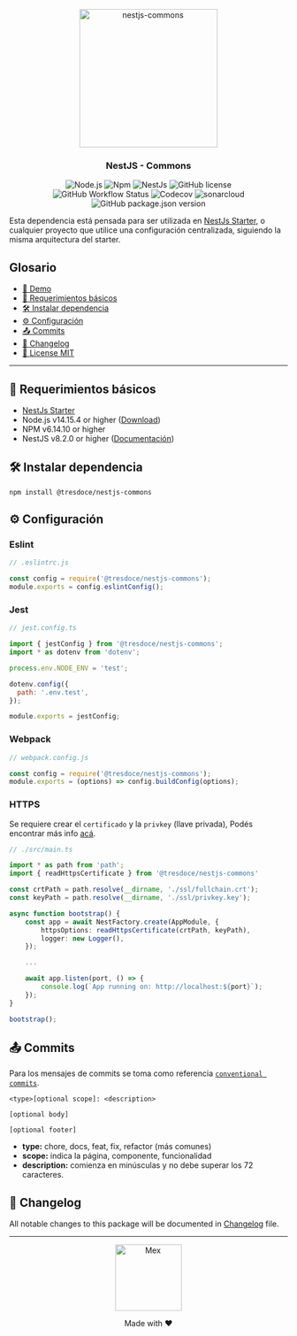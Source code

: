 <div align="center">
    <img alt="nestjs-commons" width="250" height="auto" src="https://camo.githubusercontent.com/c704e8013883cc3a04c7657e656fe30be5b188145d759a6aaff441658c5ffae0/68747470733a2f2f6e6573746a732e636f6d2f696d672f6c6f676f5f746578742e737667" />
    <h3>NestJS - Commons</h3>
</div>

<p align="center">
    <img src="https://img.shields.io/static/v1.svg?style=flat&label=Node&message=v14.15.4&labelColor=339933&color=757575&logoColor=FFFFFF&logo=Node.js" alt="Node.js"/>
    <img src="https://img.shields.io/static/v1.svg?style=flat&label=Npm&message=v6.14.10&labelColor=CB3837&logoColor=FFFFFF&color=757575&logo=npm" alt="Npm"/>
    <img src="https://img.shields.io/static/v1.svg?style=flat&label=NestJs&message=v8.2.6&labelColor=E0234E&logoColor=FFFFFF&color=757575&logo=Nestjs" alt="NestJs"/>
    <img alt="GitHub license" src="https://img.shields.io/github/license/tresdoce/nestjs-commons?style=flat">
    <br/>
    <img alt="GitHub Workflow Status" src="https://github.com/tresdoce/nestjs-commons/actions/workflows/master.yml/badge.svg?branch=master">
    <img alt="Codecov" src="https://img.shields.io/codecov/c/github/tresdoce/nestjs-commons?logoColor=FFFFFF&logo=Codecov&labelColor=#F01F7A">
    <img src="https://sonarcloud.io/api/project_badges/measure?project=tresdoce_nestjs-commons&metric=alert_status" alt="sonarcloud">
    <img alt="GitHub package.json version" src="https://img.shields.io/github/package-json/v/tresdoce/nestjs-commons">
    <br/> 
</p>

Esta dependencia está pensada para ser utilizada en [NestJs Starter](https://github.com/rudemex/nestjs-starter), o
cualquier proyecto que utilice una configuración centralizada, siguiendo la misma arquitectura del starter.

## Glosario

- [🥳 Demo](https://rudemex-nestjs-starter.herokuapp.com/docs)
- [📝 Requerimientos básicos](#basic-requirements)
- [🛠️ Instalar dependencia](#install-dependencie)
- [⚙️ Configuración](#configurations)
- [📤 Commits](#commits)
- [📄 Changelog](./CHANGELOG.md)
- [📜 License MIT](license.md)

---

<a name="basic-requirements"></a>

## 📝 Requerimientos básicos

- [NestJs Starter](https://github.com/rudemex/nestjs-starter)
- Node.js v14.15.4 or higher ([Download](https://nodejs.org/es/download/))
- NPM v6.14.10 or higher
- NestJS v8.2.0 or higher ([Documentación](https://nestjs.com/))

<a name="install-dependencie"></a>

## 🛠️ Instalar dependencia

```
npm install @tresdoce/nestjs-commons
```

<a name="configurations"></a>

## ⚙️ Configuración

### Eslint

```javascript
// .eslintrc.js

const config = require('@tresdoce/nestjs-commons');
module.exports = config.eslintConfig();
```

### Jest

```javascript
// jest.config.ts

import { jestConfig } from '@tresdoce/nestjs-commons';
import * as dotenv from 'dotenv';

process.env.NODE_ENV = 'test';

dotenv.config({
  path: '.env.test',
});

module.exports = jestConfig;
```

### Webpack

```javascript
// webpack.config.js

const config = require('@tresdoce/nestjs-commons');
module.exports = (options) => config.buildConfig(options);
```

### HTTPS

Se requiere crear el `certificado` y la `privkey` (llave privada), Podés encontrar más info [acá](https://leiva.io/2020/06/13/implementar-https-en-nestjs/).

```typescript
// ./src/main.ts

import * as path from 'path';
import { readHttpsCertificate } from '@tresdoce/nestjs-commons'

const crtPath = path.resolve(__dirname, './ssl/fullchain.crt');
const keyPath = path.resolve(__dirname, './ssl/privkey.key');

async function bootstrap() {
    const app = await NestFactory.create(AppModule, {
        httpsOptions: readHttpsCertificate(crtPath, keyPath),
        logger: new Logger(),
    });

    ...

    await app.listen(port, () => {
        console.log(`App running on: http://localhost:${port}`);
    });
}

bootstrap();
```

<a name="commits"></a>

## 📤 Commits

Para los mensajes de commits se toma como
referencia [`conventional commits`](https://www.conventionalcommits.org/en/v1.0.0-beta.4/#summary).

```
<type>[optional scope]: <description>

[optional body]

[optional footer]
```

- **type:** chore, docs, feat, fix, refactor (más comunes)
- **scope:** indica la página, componente, funcionalidad
- **description:** comienza en minúsculas y no debe superar los 72 caracteres.

## 📄 Changelog

All notable changes to this package will be documented in [Changelog](./CHANGELOG.md) file.

---

<div align="center">
    <a href="mailto:mdelgado@tresdoce.com.ar" target="_blank" alt="Send an email">
        <img src="./.readme-static/logo-mex-red.svg" width="120" alt="Mex" />
    </a><br/>
    <p>Made with ❤</p>
</div>
